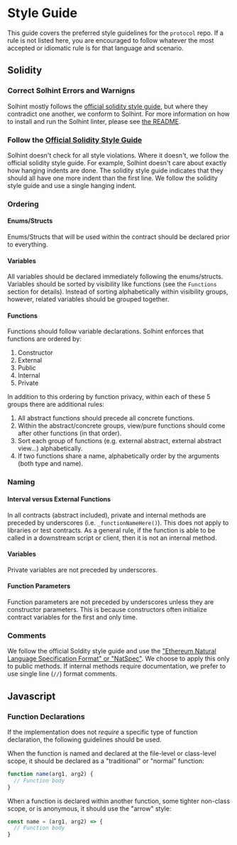 # Style Guide

This guide covers the preferred style guidelines for the `protocol` repo. If a rule is not listed here, you are
encouraged to follow whatever the most accepted or idiomatic rule is for that language and scenario.

## Solidity

### Correct Solhint Errors and Warnigns

Solhint mostly follows the [official solidity style guide](https://solidity.readthedocs.io/en/latest/style-guide.html),
but where they contradict one another, we conform to Solhint. For more information on how to install and run the Solhint
linter, please see [the README](README.md#solhint---solidity-linter).

### Follow the [Official Solidity Style Guide](https://solidity.readthedocs.io/en/latest/style-guide.html)

Solhint doesn't check for all style violations. Where it doesn't, we follow the official solidity style guide. For
example, Solhint doesn't care about exactly how hanging indents are done. The solidity style guide indicates that they
should all have one more indent than the first line. We follow the solidity style guide and use a single hanging indent.

### Ordering

#### Enums/Structs

Enums/Structs that will be used within the contract should be declared prior to everything.

#### Variables

All variables should be declared immediately following the enums/structs. Variables should be sorted by visibility like
functions (see the `Functions` section for details). Instead of sorting alphabetically within visibility groups,
however, related variables should be grouped together.

#### Functions

Functions should follow variable declarations. Solhint enforces that functions are ordered by:

1. Constructor
2. External
3. Public
4. Internal
5. Private

In addition to this ordering by function privacy, within each of these 5 groups there are additional
rules:

1. All abstract functions should precede all concrete functions.
2. Within the abstract/concrete groups, view/pure functions should come after other functions (in that order).
3. Sort each group of functions (e.g. external abstract, external abstract view...) alphabetically.
4. If two functions share a name, alphabetically order by the arguments (both type and name).

### Naming

#### Interval versus External Functions

In all contracts (abstract included), private and internal methods are preceded by underscores (i.e. `_functionNameHere()`). This does not apply to libraries or test contracts. As a general rule, if the function is able to be called in a downstream script or client, then it is not an internal method.

#### Variables

Private variables are not preceded by underscores.

#### Function Parameters

Function parameters are not preceded by underscores unless they are constructor parameters. This is because constructors often initialize contract variables for the first and only time.

### Comments

We follow the official Soldity style guide and use the ["Ethereum Natural Language Specification Format" or "NatSpec"](https://solidity.readthedocs.io/en/latest/style-guide.html#natspec). We choose to apply this only to public methods. If internal methods require documentation, we prefer to use single line (`//`) format comments.

## Javascript

### Function Declarations

If the implementation does not _require_ a specific type of function declaration, the following guidelines should be
used.

When the function is named and declared at the file-level or class-level scope, it should be declared as a
"traditional" or "normal" function:

```js
function name(arg1, arg2) {
  // Function body
}
```

When a function is declared within another function, some tighter non-class scope, or is anonymous, it should use the "arrow" style:

```js
const name = (arg1, arg2) => {
  // Function body
}
```
